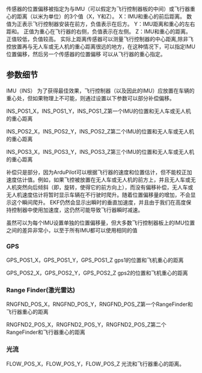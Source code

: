 传感器的位置偏移被指定为与IMU（可以假定为飞行控制器板的中间）或飞行器重心的距离（以米为单位）的3个值（X，Y和Z）。
X：IMU和重心的前后距离。 数值为正表示飞行控制器安装在前方，负值表示在后方。
Y：IMU距离和重心的左右距和。 正值为重心在飞行器的右侧，负值表示在左侧。
Z：IMU和重心的距离。 正值较低，负值较高。
实际上距离传感器可以测量飞行控制器的中心距离,除非飞控放置再与无人车或无人机的重心距离很远的地方，在这种情况下，可以指定IMU位置偏移，然后另一个传感器的位置偏移 可以从飞行器的重心指定。

## 参数细节
IMU（INS）
为了获得最佳效果，飞行控制器（以及因此的IMU）应放置在车辆的重心处，但如果物理上不可能，则通过设置以下参数可以部分补偿偏移。

INS_POS1_X，INS_POS1_Y，INS_POS1_Z第一个IMU的位置和无人车或无人机的重心距离

INS_POS2_X，INS_POS2_Y，INS_POS2_Z第二个IMU的位置和无人车或无人机的重心距离

INS_POS3_X，INS_POS3_Y，INS_POS3_Z第三个IMU的位置和无人车或无人机的重心距离

补偿只是部分，因为ArduPilot可以根据飞行器的速度和位置估计，但不能校正加速度估计值。例如，如果飞控被放置在无人车或无人机的前方上，并且无人车或无人机突然向后倾斜（即，旋转，使得它的前方向上），而没有偏移补偿，无人车或无人机速度估计将暂时显示车辆在不行驶时爬升。随着位置偏移量的增加，不会显示这个瞬间爬升。 EKF仍然会显示出瞬时的垂直加速度，并且由于我们在高度保持控制器中使用加速度，这仍然可能导致飞行器瞬时减速。

虽然可以为每个IMU设置单独的位置偏移量，但大多数飞行控制器板上的IMU位置之间的差异非常小，以至于所有IMU都可以使用相同的值

### GPS
GPS_POS1_X，GPS_POS1_Y，GPS_POS1_Z gps1的位置和飞机重心的距离

GPS_POS2_X，GPS_POS2_Y，GPS_POS2_Z gps2的位置和飞机重心的距离
### Range Finder(激光雷达)
RNGFND_POS_X，RNGFND_POS_Y，RNGFND_POS_Z第一个RangeFinder和飞行器重心的距离

RNGFND2_POS_X，RNGFND2_POS_Y，RNGFND2_POS_Z第二个RangeFinder和飞行器重心的距离
### 光流
FLOW_POS_X，FLOW_POS_Y，FLOW_POS_Z 光流和飞行器重心的距离。
